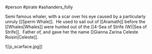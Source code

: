 #person #pirate #ashanders_folly 

Semi famous whaler, with a scar over his eye caused by a particularly unruly [[Sperm Whale]].  He used to sail out of [[Aramath]] before the [[Whales|Whales]] were hunted out of the [[4-Sea of Strife (W)|Sea of Strife]].  Father of, and gave her the name [[Gianna Zarina Celeste Roisin|Celeste]].

![[p_scarface.jpg]]